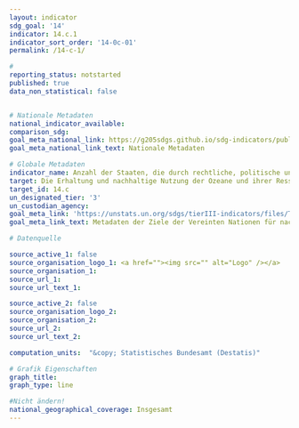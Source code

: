 ```yaml
---
layout: indicator
sdg_goal: '14'
indicator: 14.c.1
indicator_sort_order: '14-0c-01'
permalink: /14-c-1/

#
reporting_status: notstarted
published: true
data_non_statistical: false


# Nationale Metadaten
national_indicator_available:
comparison_sdg:
goal_meta_national_link: https://g205sdgs.github.io/sdg-indicators/public/MetaDe/14.c.1.pdf
goal_meta_national_link_text: Nationale Metadaten

# Globale Metadaten
indicator_name: Anzahl der Staaten, die durch rechtliche, politische und institutionelle Rahmenbedingungen bei der Ratifizierung, Verabschiedung und Umsetzung meeresbezogener Instrumentarien, die internationales Recht zum Schutz und zur nachhaltigen Nutzung der Ozeane und ihrer Ressourcen (wie es dem Seerechtsübereinkommen der Vereinten Nationen entspricht) umsetzen, Fortschritte machen
target: Die Erhaltung und nachhaltige Nutzung der Ozeane und ihrer Ressourcen verbessern und zu diesem Zweck das Völkerrecht umsetzen, wie es im Seerechtsübereinkommen der Vereinten Nationen niedergelegt ist, das den rechtlichen Rahmen für die Erhaltung und nachhaltige Nutzung der Ozeane und ihrer Ressourcen vorgibt, worauf in Ziffer 158 des Dokuments „Die Zukunft, die wir wollen“ hingewiesen wird
target_id: 14.c
un_designated_tier: '3'
un_custodian_agency:
goal_meta_link: 'https://unstats.un.org/sdgs/tierIII-indicators/files/Tier3-14-c-01.pdf'
goal_meta_link_text: Metadaten der Ziele der Vereinten Nationen für nachhaltige Entwicklung

# Datenquelle

source_active_1: false
source_organisation_logo_1: <a href=""><img src="" alt="Logo" /></a>
source_organisation_1:
source_url_1:
source_url_text_1:

source_active_2: false
source_organisation_logo_2:
source_organisation_2:
source_url_2:
source_url_text_2:

computation_units:  "&copy; Statistisches Bundesamt (Destatis)"

# Grafik Eigenschaften
graph_title:
graph_type: line

#Nicht ändern!
national_geographical_coverage: Insgesamt
---
```

